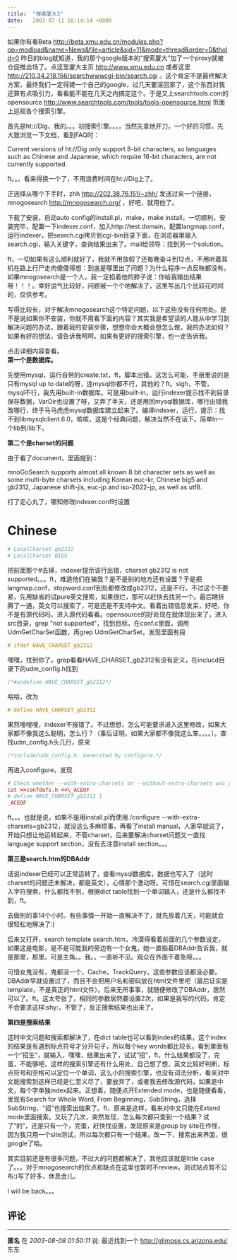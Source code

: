 ```yaml
---
title:  "搜索厦大3"
date:   2003-07-11 18:14:14 +0800
---
```


如果你有看Beta http://beta.xmu.edu.cn/modules.php?op=modload&name=News&file=article&sid=11&mode=thread&order=0&thold=0 昨日的blog就知道，我的那个google版本的“搜索厦大”加了一个proxy就被仓促推出场了。点这里厦大主页 http://www.xmu.edu.cn 或者这里 http://210.34.218.156/searchwwwcgi-bin/search.cgi 。这个肯定不是最终解决方案，最终我们一定得建一个自己的google，过几天要滚回家了，这个东西对我还算有点吸引力，看看能不能在几天之内搞定这个。于是又上searchtools.com的opensource http://www.searchtools.com/tools/tools-opensource.html 页面上巡视各个搜索引擎。  

首先是ht://Dig，我的。。。初搜索引擎。。。，当然先拿他开刀，一个好的习惯，先大致浏览一下文档，看到FAQ时：  

Current versions of ht://Dig only support 8-bit characters, so languages such as Chinese and Japanese, which require 16-bit characters, are not currently supported.  

ft。。。看来得换一个了，不用浪费时间在ht://Dig上了。  

正选择从哪个下手时，zhh http://202.38.76.151/~zhh/ 发送过来一个链接，mnogosearch http://mnogosearch.org/ ，好吧，就用他了。  

下载了安装，启动auto config的install.pl，make，make install，一切顺利，安装完毕，配置一下indexer.conf，加入http://test.domain，配置langmap.conf，运行indexer，把search.cgi拷贝到cgi-bin目录下面，在浏览器里输入search.cgi，输入关键字，查询结果出来了。mail给领导：找到另一个solution。  

ft，一切如果有这么顺利就好了，我就不用放假了还每晚奋斗到12点，不用听着耳机在路上行尸走肉傻傻得想：到底是哪里出了问题？为什么程序一点反映都没有。如果mnogosearch是一个人，我一定掐着他的脖子说：你给我输出结果呀！！！。幸好运气比较好，问题被一个个地解决了，这里写出几个比较花时间的，仅供参考。  

写得比较长，对于解决mnogosearch这个特定问题，以下这些没有任何用处。是不是说如果你不安装，你就不用看下面的内容？其实我是希望读的人能从中学习到解决问题的办法，跟着我的安装步骤，想想你会大概会想怎么做，我的办法如何？如果有好的想法，请告诉我呵呵。如果有更好的搜索引擎，也一定告诉我。  

点击详细内容查看。  
**第一个是数据库。**  

先使用mysql，运行自带的create.txt，ft，脚本出错。这怎么可能，手册里说的是只有mysql up to date的呀，连mysql你都不行，其他的？ft。sigh，不管，mysql不行，我先用built-in数据库。可是用built-in，运行indexer提示找不到目录保存数据，VarDir也设置了呀，又弄了半天，还是用回mysql数据库，哪行出错我改哪行，终于马马虎虎mysql数据库建立起来了。编译indexer，运行，提示：找不到libmysqlclient.6.0，咳咳，这是个经典问题，解决当然不在话下。简单ln一个lib到/lib下。  

**第二个是charset的问题**  

由于看了document，里面提到：  

mnoGoSearch supports almost all known 8 bit character sets as well as some multi-byte charsets including Korean euc-kr, Chinese big5 and gb2312, Japanese shift-jis, euc-jp and iso-2022-jp, as well as utf8.

打了定心丸了，哪知修改indexer.conf时设置  

# Chinese  

```conf
# LocalCharset gb2312  
# LocalCharset BIG5  
```

把前面那个#去掉，indexer提示该行出错，charset gb2312 is not supported。。。ft，难道他们在骗我？是不是别的地方还有设置？于是把langmap.conf，stopword.conf到处都修改成gb2312，还是不行。不过这个不要紧，先用缺省的试pure英文搜索，如果很烂，那可以赶快去找另一个。最后瞎折腾了一通，英文可以搜索了，可是还是不支持中文。看着出错信息发呆，好吧，你不是有源代码吗，进入源代码看看。opensource的好处现在就体现出来了，进入src目录，grep "not supported"，找到目标，在conf.c里面，调用UdmGetCharSet函数，再grep UdmGetCharSet，发现里面有段  

```c
# ifdef HAVE_CHARSET_gb2312  
```

嘿嘿，找到你了，grep看看HAVE_CHARSET_gb2312有没有定义，在inclucd目录下的udm_config.h找到  

```c
/*#undefine HAVE_CHARSET_gb2312*/  
```

哈哈，改为  

```c
# define HAVE_CHARSET_gb2312  
```

果然嗖嗖嗖，indexer不报错了。不过想想，怎么可能要求进入这里修改，如果大家都不像我这么聪明，怎么行？（事后证明，如果大家都不像我这么笨。。。。）。查找udm_config.h头几行，原来  

```c
/*include/udm_config.h. Generated by configure.*/  
```

再进入configure，发现  

```conf
# Check whether --with-extra-charsets or --without-extra-charsets was given gb2312)  
cat >>confdefs.h <<\_ACEOF  
# define HAVE_CHARSET_gb2312 1  
_ACEOF  
```

ft。。。也就是说，如果不是用install.pl而使用./configure --with-extra-charsets=gb2312，就没这么多麻烦事，再看了install manual，人家早就说了，开始只想让他运转起来，不管charset，后来要解决charset问题又一直找language support section，没有去注意install section。。。  

**第三是search.htm的DBAddr**  

话说indexer已经可以正常运转了，查看mysql数据库，数据也写入了（这时charset的问题还未解决，都是英文），心情那个激动呀。可惜在search.cgi里面输入字符搜索，什么都找不到，根据dict table找到一个单词输入，还是什么都找不到，ft。  

去做别的事14个小时。有些事情一开始一直解决不了，就先放着几天，可能就会很轻松地解决了:)  

后来又打开，search template search.htm，冷漠得看着前面的几个参数设定，如果这是电影，是不是可能我的旁边有一个女鬼，她一直指着DBAddr告诉我，就是那里，那里。可是主角。。我。。一直听不见。观众在外面干着急呀。。。  

可惜女鬼没有，鬼都没一个，Cache，TrackQuery，这些参数应该都没必要。DBAddr早就设置过了，而且不会把用户名和密码放在html文件里吧（最后证实是template，不是真正的html文件）。后来无所事事，就随便修改了DBAddr，居然可以了。ft。这太夸张了，相同的参数居然要设置2次，如果是我写的代码，肯定不会要求这样:shy:，不管了，反正搜索结果也出来了。  

**第四是搜索结果**  

这时中文问题和搜索都解决了，在dict table也可以看到index的结果，这个index的结果是有遇到标点符号才分开句子，所以每个key words都比较长，看到里面有一个“招生”，就输入，嘿嘿，结果出来了，试试“招”，ft，什么结果都没了，完蛋，不能够吧，这样的搜索引擎还有什么用处，自己想了想，英文比较好判断，标点符号和空格可以定位一个单词，这么小的搜索引擎，也没有词法分析，看来对中文能搜索到这样已经是仁至义尽了，要放弃了，或者我去修改源代码，如果是中文，每个字单独index起来。正想着，随便点开Extended mode，也是随便看看，发现有Search for Whole Word, From Beginning，SubString，选择SubString，“招”也搜索出结果了。ft，原来是这样，看来对中文只能在Extend mode里面搜索。又玩了几次，突然发现，怎么每次都只查到一个结果？试了“的”，还是只有一个，完蛋，赶快找设置，发现原来是group by site在作怪，因为我只用一个site测试，所以每次都只有一个结果，改一下，搜索出来界面，很google了哈。  

其实目前还是有很多问题，不过大的问题都解决了，其他应该就是little case了。。。对于mnogosearch的优点和缺点在这里也暂时不review。测试站点暂不公布:)写了好多，休息会儿。  

I will be back。。。  


## 评论

*****
**匿名** 在 *2003-08-08 01:50:11* 说: 最近找到一个 http://glimpse.cs.arizona.edu/ 东东

